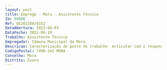 ```yaml
--- 
layout: post
title: Emprego - Mora - Assistente Técnico
Id: 99906
Ref: OE202208/0152
DataAbertura: 2022-08-03
DataFecho: 2022-08-18
Trabalho: Assistente Técnico
Empregador: Câmara Municipal de Mora
Descricao: Caracterização do posto de trabalho  Articular com o responsável a definição do plano estratégico do Município para o Marketing Digital. Propor, implementar e articular a Estratégia de Marketing Digital, coordenar o Planeamento, acompanhar a implementação da estratégia de Marketing Digital, gerir e monitorizar as redes sociais da autarquia, promover, agendar e monitorizar as publicações e notícias colocadas, promover e articular estratégias de conteúdo e SEO, desenvolver e otimizar os sites da autarquia, gerir e articular campanhas publicitárias digitais, elaborar relatórios de resultados dos sites da autarquia e relatórios de análise de desempenho das redes sociais.
CodigoPostal: 7490-243 MORA
Concelho: Mora
Distrito: Évora
--- 
```

